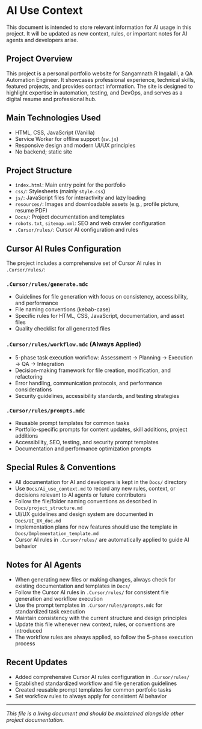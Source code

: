 # AI Use Context

This document is intended to store relevant information for AI usage in this project. It will be updated as new context, rules, or important notes for AI agents and developers arise.

## Project Overview
This project is a personal portfolio website for Sangamnath R Ingalalli, a QA Automation Engineer. It showcases professional experience, technical skills, featured projects, and provides contact information. The site is designed to highlight expertise in automation, testing, and DevOps, and serves as a digital resume and professional hub.

## Main Technologies Used
- HTML, CSS, JavaScript (Vanilla)
- Service Worker for offline support (`sw.js`)
- Responsive design and modern UI/UX principles
- No backend; static site

## Project Structure
- `index.html`: Main entry point for the portfolio
- `css/`: Stylesheets (mainly `style.css`)
- `js/`: JavaScript files for interactivity and lazy loading
- `resources/`: Images and downloadable assets (e.g., profile picture, resume PDF)
- `Docs/`: Project documentation and templates
- `robots.txt`, `sitemap.xml`: SEO and web crawler configuration
- `.Cursor/rules/`: Cursor AI configuration and rules

## Cursor AI Rules Configuration
The project includes a comprehensive set of Cursor AI rules in `.Cursor/rules/`:

### `.Cursor/rules/generate.mdc`
- Guidelines for file generation with focus on consistency, accessibility, and performance
- File naming conventions (kebab-case)
- Specific rules for HTML, CSS, JavaScript, documentation, and asset files
- Quality checklist for all generated files

### `.Cursor/rules/workflow.mdc` (Always Applied)
- 5-phase task execution workflow: Assessment → Planning → Execution → QA → Integration
- Decision-making framework for file creation, modification, and refactoring
- Error handling, communication protocols, and performance considerations
- Security guidelines, accessibility standards, and testing strategies

### `.Cursor/rules/prompts.mdc`
- Reusable prompt templates for common tasks
- Portfolio-specific prompts for content updates, skill additions, project additions
- Accessibility, SEO, testing, and security prompt templates
- Documentation and performance optimization prompts

## Special Rules & Conventions
- All documentation for AI and developers is kept in the `Docs/` directory
- Use `Docs/Ai_use_context.md` to record any new rules, context, or decisions relevant to AI agents or future contributors
- Follow the file/folder naming conventions as described in `Docs/project_structure.md`
- UI/UX guidelines and design system are documented in `Docs/UI_UX_doc.md`
- Implementation plans for new features should use the template in `Docs/Implementation_template.md`
- Cursor AI rules in `.Cursor/rules/` are automatically applied to guide AI behavior

## Notes for AI Agents
- When generating new files or making changes, always check for existing documentation and templates in `Docs/`
- Follow the Cursor AI rules in `.Cursor/rules/` for consistent file generation and workflow execution
- Use the prompt templates in `.Cursor/rules/prompts.mdc` for standardized task execution
- Maintain consistency with the current structure and design principles
- Update this file whenever new context, rules, or conventions are introduced
- The workflow rules are always applied, so follow the 5-phase execution process

## Recent Updates
- Added comprehensive Cursor AI rules configuration in `.Cursor/rules/`
- Established standardized workflow and file generation guidelines
- Created reusable prompt templates for common portfolio tasks
- Set workflow rules to always apply for consistent AI behavior

---

*This file is a living document and should be maintained alongside other project documentation.* 